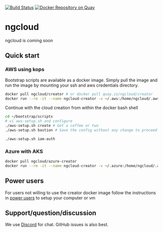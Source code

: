 [![Build Status](https://dev.azure.com/ngcloud/creator/_apis/build/status/ngcloud.bootstrap)](https://dev.azure.com/ngcloud/creator/_build/latest?definitionId=1) [![Docker Repository on Quay](https://quay.io/repository/ngcloud/creator/status "Docker Repository on Quay")](https://quay.io/repository/ngcloud/creator)

# ngcloud

ngcloud is coming soon

## Quick start

### AWS using kops

Bootstrap scripts are available as a docker image. Simply pull the image and run the image by mounting your ssh and aws credentials directory.

```bash
docker pull ngcloud/creator # or docker pull quay.io/ngcloud/creator
docker run --rm -it --name ngcloud-creator -v ~/.aws:/home/ngcloud/.aws -v ~/.ssh:/home/ngcloud/.ssh ngcloud/creator
```

Continue with the cloud creation from within the docker bash shell

```bash
cd ~/bootstrap/scripts
# vi aws-setup.sh and configure
./aws-setup.sh create # Get a coffee or two
./aws-setup.sh bastion # Save the config without any change to proceed
```

```bash
./aws-setup.sh iam-auth
```

### Azure with AKS

```bash
docker pull ngcloud/azure-creator
docker run --rm -it --name ngcloud-creator -v ~/.azure:/home/ngcloud/.azure ngcloud/azure-creator
```

## Power users

For users not willing to use the creator docker image follow the instructions in [power users](https://github.com/ngcloud/bootstrap/blob/master/docs/power_users.md) to setup your computer or vm

## Support/question/discussion

We use [Discord](https://discord.gg/BamQKyp) for chat. GitHub issues is also best.
